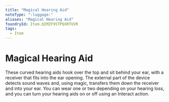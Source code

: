```yaml
---
title: "Magical Hearing Aid"
noteType: ":luggage:"
aliases: "Magical Hearing Aid"
foundryId: Item.QIMZF95TPQXRTUVR
tags:
  - Item
---
```


# Magical Hearing Aid

These curved hearing aids hook over the top and sit behind your ear, with a receiver that fits into the ear opening. The external part of the device detects sound waves and, using magic, transfers them down the receiver and into your ear. You can wear one or two depending on your hearing loss, and you can turn your hearing aids on or off using an Interact action.
